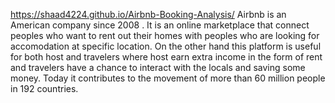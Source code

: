 https://shaad4224.github.io/Airbnb-Booking-Analysis/
Airbnb is an American company since 2008 . It is an online marketplace that connect peoples who want to rent out their homes with peoples who are looking for accomodation at specific location. On the other hand this platform is useful for both host and travelers where host earn extra income in the form of rent and travelers have a chance to interact with the locals and saving some money.
Today it contributes to the movement of more than 60 million people in 192 countries.
